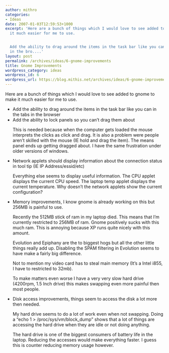 ```yaml
---
author: mithro
categories:
- Ideas
date: 2007-01-03T12:59:53+1000
excerpt: 'Here are a bunch of things which I would love to see added to gnome to make
  it much easier for me to use.


  Add the ability to drag around the items in the task bar like you can in the tabs
  in the bro....'
layout: post
permalink: /archives/ideas/6-gnome-improvements
title: Gnome Improvements
wordpress_category: ideas
wordpress_id: 6
wordpress_url: https://blog.mithis.net/archives/ideas/6-gnome-improvements
---
```


<div >
<p>Here are a bunch of things which I would love to see added to gnome to make it much easier for me to use.</p>
<ul>
<li>Add the ability to drag around the items in the task bar like you can in the tabs in the browser</li>
<li>Add the ability to lock panels so you can’t drag them about
<p>
This is needed because when the computer gets loaded the mouse interprets the clicks as click and drag. It is also a problem were people aren’t skilled with the mouse (IE hold and drag the item). The means panel ends up getting dragged about. I have the same frustration under older versions of windows.</p>
</li>
<li>Network applets should display information about the connection status in tool tip (IE IP Address/essid/etc)
<p>
Everything else seems to display useful information. The CPU applet displays the current CPU speed. The laptop temp applet displays the current temperature. Why doesn’t the network applets show the current configuration? </p>
</li>
<li>Memory improvements, I know gnome is already working on this but 256MB is painful to use.
<p>
Recently the 512MB stick of ram in my laptop died. This means that I’m currently restricted to 256MB of ram. Gnome positively sucks with this much ram.  This is annoying because XP runs quite nicely with this amount.</p>
<p>
Evolution and Epiphany are the to biggest hogs but all the other little things really add up. Disabling the SPAM filtering in Evolution seems to have make a fairly big difference.</p>
<p>
Not to mention my video card has to steal main memory (It’s a Intel i855, I have to restricted to 32mb).  </p>
<p>
To make matters even worse I have a very very slow hard drive (4200rpm, 1.5 Inch drive) this makes swapping even more painful then most people.</p>
</li>
<li> Disk access improvements, things seem to access the disk a lot more then needed.
<p>
My hard drive seems to do a lot of work even when not swapping. Doing a “echo 1 > /proc/sys/vm/block_dump” shows that a lot of things are accessing the hard drive when they are idle or not doing anything.</p>
<p>
The hard drive is one of the biggest consumers of battery life in the laptop. Reducing the accesses would make everything faster. I guess this is counter reducing memory usage however.</p>
</li>
</ul>
</div>